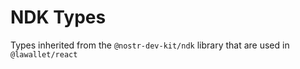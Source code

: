 # NDK Types

Types inherited from the `@nostr-dev-kit/ndk` library that are used in `@lawallet/react`

<!--@include: @snippets/ndk-types/NDK.md-->

<!--@include: @snippets/ndk-types/NDKSubscription.md-->

<!--@include: @snippets/ndk-types/NDKSubscriptionOptions.md-->

<!--@include: @snippets/ndk-types/NDKFilter.md-->

<!--@include: @snippets/ndk-types/NDKEvent.md-->

<!--@include: @snippets/ndk-types/NDKSigner.md-->

<!--@include: @snippets/ndk-types/NDKKind.md-->
